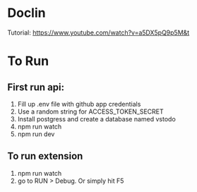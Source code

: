 # Doclin

Tutorial: https://www.youtube.com/watch?v=a5DX5pQ9p5M&t

# To Run

## First run api:

1. Fill up .env file with github app credentials
2. Use a random string for ACCESS_TOKEN_SECRET
3. Install postgress and create a database named vstodo
4. npm run watch
5. npm run dev

## To run extension 

1. npm run watch
2. go to RUN > Debug. Or simply hit F5

